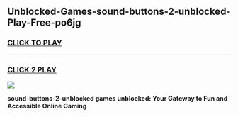 
## Unblocked-Games-sound-buttons-2-unblocked-Play-Free-po6jg
<h3>
<a href="https://premium76.site?title=sound-buttons-2-unblocked&ref=21A">CLICK TO PLAY</a></h3>
<hr>

<h3>
<a href="https://premium76.site?title=sound-buttons-2-unblocked&ref=21A">CLICK 2 PLAY</a>
  
</h3>

<a href="https://premium76.site?title=sound-buttons-2-unblocked&ref=21A"><img src="https://clearcache.store/games.png"></a>


**sound-buttons-2-unblocked games unblocked: Your Gateway to Fun and Accessible Online Gaming**
